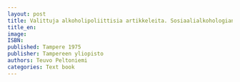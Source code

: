 ```yaml
---
layout: post
title: Valittuja alkoholipoliittisia artikkeleita. Sosiaalialkohologian opetusmoniste 1/1975. (200 s.)
title_en:  
image: 
ISBN: 
published: Tampere 1975 
publisher: Tampereen yliopisto
authors: Teuvo Peltoniemi
categories: Text book
---
```

